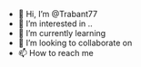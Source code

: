 - 👋 Hi, I’m @Trabant77
- 👀 I’m interested in ..
- 🌱 I’m currently learning
- 💞️ I’m looking to collaborate on 
- 📫 How to reach me
